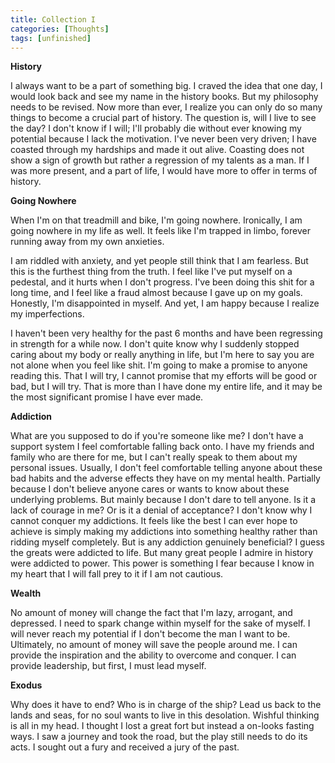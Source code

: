 ```yaml
---
title: Collection I
categories: [Thoughts]
tags: [unfinished]
---
```

**History**

I always want to be a part of something big. I craved the idea that one day, I would look back and see my name in the history books. But my philosophy needs to be revised. Now more than ever, I realize you can only do so many things to become a crucial part of history. The question is, will I live to see the day? I don't know if I will; I'll probably die without ever knowing my potential because I lack the motivation. I've never been very driven; I have coasted through my hardships and made it out alive. Coasting does not show a sign of growth but rather a regression of my talents as a man. If I was more present, and a part of life, I would have more to offer in terms of history. 

**Going Nowhere**

When I'm on that treadmill and bike, I'm going nowhere. Ironically, I am going nowhere in my life as well. It feels like I'm trapped in limbo, forever running away from my own anxieties. 

I am riddled with anxiety, and yet people still think that I am fearless. But this is the furthest thing from the truth. I feel like I've put myself on a pedestal, and it hurts when I don't progress. I've been doing this shit for a long time, and I feel like a fraud almost because I gave up on my goals. Honestly, I'm disappointed in myself. And yet, I am happy because I realize my imperfections. 

I haven't been very healthy for the past 6 months and have been regressing in strength for a while now. I don't quite know why I suddenly stopped caring about my body or really anything in life, but I'm here to say you are not alone when you feel like shit. I'm going to make a promise to anyone reading this. That I will try, I cannot promise that my efforts will be good or bad, but I will try. That is more than I have done my entire life, and it may be the most significant promise I have ever made.

**Addiction**

What are you supposed to do if you're someone like me? I don't have a support system I feel comfortable falling back onto. I have my friends and family who are there for me, but I can't really speak to them about my personal issues. Usually, I don't feel comfortable telling anyone about these bad habits and the adverse effects they have on my mental health. Partially because I don't believe anyone cares or wants to know about these underlying problems. But mainly because I don't dare to tell anyone. Is it a lack of courage in me? Or is it a denial of acceptance? I don't know why I cannot conquer my addictions. It feels like the best I can ever hope to achieve is simply making my addictions into something healthy rather than ridding myself completely. But is any addiction genuinely beneficial? I guess the greats were addicted to life. But many great people I admire in history were addicted to power. This power is something I fear because I know in my heart that I will fall prey to it if I am not cautious. 

**Wealth**

No amount of money will change the fact that I'm lazy, arrogant, and depressed. I need to spark change within myself for the sake of myself. I will never reach my potential if I don't become the man I want to be. Ultimately, no amount of money will save the people around me. I can provide the inspiration and the ability to overcome and conquer. I can provide leadership, but first, I must lead myself. 

**Exodus**

Why does it have to end? Who is in charge of the ship? Lead us back to the lands and seas, for no soul wants to live in this desolation. Wishful thinking is all in my head. I thought I lost a great fort but instead a on-looks fasting ways. I saw a journey and took the road, but the play still needs to do its acts. I sought out a fury and received a jury of the past.

